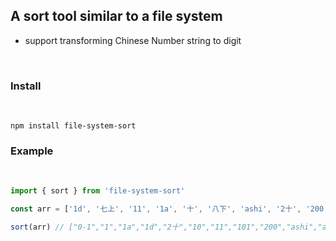 ## A sort tool similar to a file system 

* support transforming Chinese Number string to digit

<br>

### Install

<br>

```shell
npm install file-system-sort
```

### Example
<br>

```Typescript
import { sort } from 'file-system-sort'

const arr = ['1d', '七上', '11', '1a', '十', '八下', 'ashi', '2十', '200', '1', '0-1', 'a比赛', '101', '10']

sort(arr) // ["0-1","1","1a","1d","2十","10","11","101","200","ashi","a比赛","七上","八下","十"]
```